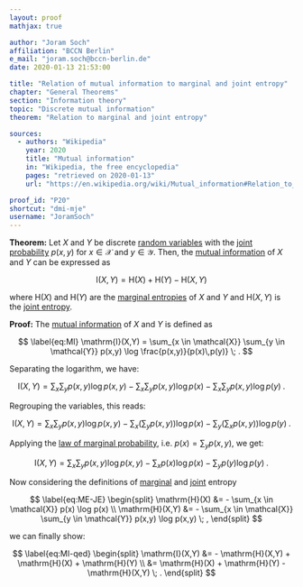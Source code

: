 ```yaml
---
layout: proof
mathjax: true

author: "Joram Soch"
affiliation: "BCCN Berlin"
e_mail: "joram.soch@bccn-berlin.de"
date: 2020-01-13 21:53:00

title: "Relation of mutual information to marginal and joint entropy"
chapter: "General Theorems"
section: "Information theory"
topic: "Discrete mutual information"
theorem: "Relation to marginal and joint entropy"

sources:
  - authors: "Wikipedia"
    year: 2020
    title: "Mutual information"
    in: "Wikipedia, the free encyclopedia"
    pages: "retrieved on 2020-01-13"
    url: "https://en.wikipedia.org/wiki/Mutual_information#Relation_to_conditional_and_joint_entropy"

proof_id: "P20"
shortcut: "dmi-mje"
username: "JoramSoch"
---
```



**Theorem:** Let $X$ and $Y$ be discrete [random variables](/D/rvar) with the [joint probability](/D/prob-joint) $p(x,y)$ for $x \in \mathcal{X}$ and $y \in \mathcal{Y}$. Then, the [mutual information](/D/mi) of $X$ and $Y$ can be expressed as

$$ \label{eq:dmi-mje}
\mathrm{I}(X,Y) = \mathrm{H}(X) + \mathrm{H}(Y) - \mathrm{H}(X,Y)
$$

where $\mathrm{H}(X)$ and $\mathrm{H}(Y)$ are the [marginal entropies](/D/ent) of $X$ and $Y$ and $\mathrm{H}(X,Y)$ is the [joint entropy](/D/ent-joint).


**Proof:** The [mutual information](/D/mi) of $X$ and $Y$ is defined as

$$ \label{eq:MI}
\mathrm{I}(X,Y) = \sum_{x \in \mathcal{X}} \sum_{y \in \mathcal{Y}} p(x,y) \log \frac{p(x,y)}{p(x)\,p(y)} \; .
$$

Separating the logarithm, we have:

$$ \label{eq:MI-s1}
\mathrm{I}(X,Y) = \sum_x \sum_y p(x,y) \log p(x,y) - \sum_x \sum_y p(x,y) \log p(x) - \sum_x \sum_y p(x,y) \log p(y) \; .
$$

Regrouping the variables, this reads:

$$ \label{eq:MI-s2}
\mathrm{I}(X,Y) = \sum_x \sum_y p(x,y) \log p(x,y) - \sum_x \left( \sum_y p(x,y) \right) \log p(x) - \sum_y \left( \sum_x p(x,y) \right) \log p(y) \; .
$$

Applying the [law of marginal probability](/D/prob-marg), i.e. $p(x) = \sum_y p(x,y)$, we get:

$$ \label{eq:MI-s3}
\mathrm{I}(X,Y) = \sum_x \sum_y p(x,y) \log p(x,y) - \sum_x p(x) \log p(x) - \sum_y p(y) \log p(y) \; .
$$

Now considering the definitions of [marginal](/D/ent) and [joint](/D/ent-joint) entropy

$$ \label{eq:ME-JE}
\begin{split}
\mathrm{H}(X) &= - \sum_{x \in \mathcal{X}} p(x) \log p(x) \\
\mathrm{H}(X,Y) &= - \sum_{x \in \mathcal{X}} \sum_{y \in \mathcal{Y}} p(x,y) \log p(x,y) \; ,
\end{split}
$$

we can finally show:

$$ \label{eq:MI-qed}
\begin{split}
\mathrm{I}(X,Y) &= - \mathrm{H}(X,Y) + \mathrm{H}(X) + \mathrm{H}(Y) \\
&= \mathrm{H}(X) + \mathrm{H}(Y) - \mathrm{H}(X,Y) \; .
\end{split}
$$